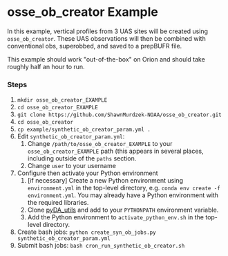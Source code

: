 # osse\_ob\_creator Example

In this example, vertical profiles from 3 UAS sites will be created using `osse_ob_creator`. These UAS observations will then be combined with conventional obs, superobbed, and saved to a prepBUFR file.

This example should work "out-of-the-box" on Orion and should take roughly half an hour to run.

### Steps

1. `mkdir osse_ob_creator_EXAMPLE`
2. `cd osse_ob_creator_EXAMPLE`
3. `git clone https://github.com/ShawnMurdzek-NOAA/osse_ob_creator.git`
4. `cd osse_ob_creator`
5. `cp example/synthetic_ob_creator_param.yml .`
6. Edit `synthetic_ob_creator_param.yml`:
    1. Change `/path/to/osse_ob_creator_EXAMPLE` to your `osse_ob_creator_EXAMPLE` path (this appears in several places, including outside of the `paths` section.
    2. Change `user` to your username
7. Configure then activate your Python environment
    1. [if necessary] Create a new Python environment using `environment.yml` in the top-level directory, e.g. `conda env create -f environment.yml`. You may already have a Python environment with the required libraries.
    2. Clone [pyDA_utils](https://github.com/ShawnMurdzek-NOAA/pyDA_utils) and add to your `PYTHONPATH` environment variable.
    3. Add the Python environment to `activate_python_env.sh` in the top-level directory.
8. Create bash jobs: `python create_syn_ob_jobs.py synthetic_ob_creator_param.yml`
9. Submit bash jobs: `bash cron_run_synthetic_ob_creator.sh`
